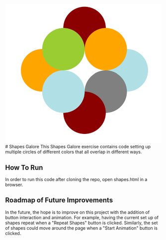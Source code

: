 <img src="shapes.png">
# Shapes Galore
This Shapes Galore exercise contains code setting up multiple circles of different colors that all overlap in different ways.

## How To Run
In order to run this code after cloning the repo, open shapes.html in a browser.

## Roadmap of Future Improvements
In the future, the hope is to improve on this project with the addition of button interaction and animation. For example, having the current set up of shapes repeat when a "Repeat Shapes" button is clicked. Similarly, the set of shapes could move around the page when a "Start Animation" button is clicked.